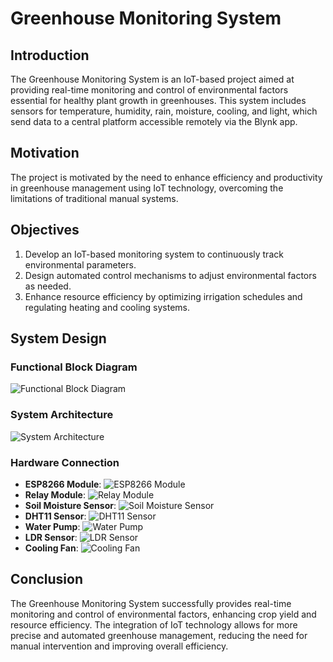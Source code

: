 # Greenhouse Monitoring System

## Introduction
The Greenhouse Monitoring System is an IoT-based project aimed at providing real-time monitoring and control of environmental factors essential for healthy plant growth in greenhouses. This system includes sensors for temperature, humidity, rain, moisture, cooling, and light, which send data to a central platform accessible remotely via the Blynk app.

## Motivation
The project is motivated by the need to enhance efficiency and productivity in greenhouse management using IoT technology, overcoming the limitations of traditional manual systems.

## Objectives
1. Develop an IoT-based monitoring system to continuously track environmental parameters.
2. Design automated control mechanisms to adjust environmental factors as needed.
3. Enhance resource efficiency by optimizing irrigation schedules and regulating heating and cooling systems.

## System Design
### Functional Block Diagram
![Functional Block Diagram](path/to/functional_block_diagram.png)

### System Architecture
![System Architecture](path/to/system_architecture.png)

### Hardware Connection
- **ESP8266 Module**: ![ESP8266 Module](path/to/specifications_of_esp8266_module.png)
- **Relay Module**: ![Relay Module](path/to/specifications_of_relay_module.png)
- **Soil Moisture Sensor**: ![Soil Moisture Sensor](path/to/specifications_of_soil_moisture_sensor.png)
- **DHT11 Sensor**: ![DHT11 Sensor](path/to/specifications_of_dht11_sensor.png)
- **Water Pump**: ![Water Pump](path/to/specifications_of_water_pump.png)
- **LDR Sensor**: ![LDR Sensor](path/to/specifications_of_ldr_sensor.png)
- **Cooling Fan**: ![Cooling Fan](path/to/specifications_of_cooling_fan.png)

## Conclusion
The Greenhouse Monitoring System successfully provides real-time monitoring and control of environmental factors, enhancing crop yield and resource efficiency. The integration of IoT technology allows for more precise and automated greenhouse management, reducing the need for manual intervention and improving overall efficiency.

  
